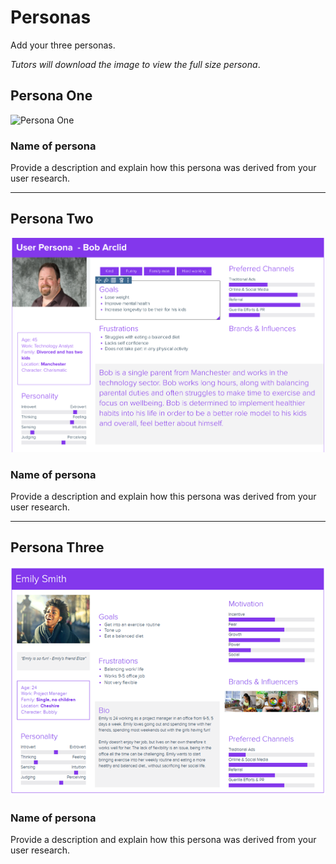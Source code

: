 # Personas

Add your three personas.

*Tutors will download the image to view the full size persona*.

<!-- edit as required -->

## Persona One

<img src="sp2-media/JuliePersona.png" alt="Persona One" width="1000">

### Name of persona
Provide a description and explain how this persona was derived from your user research.

---

## Persona Two

<img src="sp2-media/User_Persona_2.png" alt="Persona Two" width="1000">

### Name of persona
Provide a description and explain how this persona was derived from your user research.

---

## Persona Three

<img src="sp2-media/User Persona - NB.png" alt="Persona Three" width="1000">

### Name of persona
Provide a description and explain how this persona was derived from your user research.
